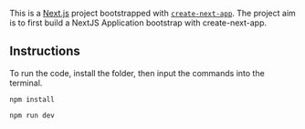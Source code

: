 This is a [Next.js](https://nextjs.org) project bootstrapped with [`create-next-app`](https://nextjs.org/docs/app/api-reference/cli/create-next-app). 
The project aim is to first build a NextJS Application bootstrap with create-next-app.

## Instructions

To run the code, install the folder, then input the commands into the terminal.

```
npm install

npm run dev
```


